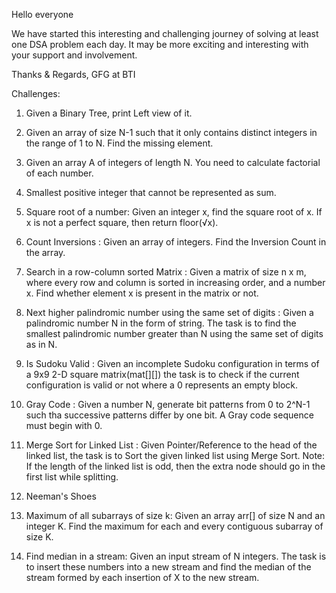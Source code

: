 Hello everyone 

We have started this interesting and challenging journey of solving at least one DSA problem each day.
It may be more exciting and interesting with your support and involvement.

Thanks & Regards,
GFG at BTI

Challenges:
1. Given a Binary Tree, print Left view of it. 

2. Given an array of size N-1 such that it only contains distinct integers in the range of 1 to N. Find the missing element.

3. Given an array A of integers of length N. You need to calculate factorial of each number.

4. Smallest positive integer that cannot be represented as sum.

5. Square root of a number: Given an integer x, find the square root of x. If x is not a perfect square, then return floor(√x).

6. Count Inversions : Given an array of integers. Find the Inversion Count in the array. 

7. Search in a row-column sorted Matrix : Given a matrix of size n x m, where every row    and column is sorted in increasing order, and a number x. Find whether element x is      present in the matrix or not.

8. Next higher palindromic number using the same set of digits : Given a palindromic        number N in the form of string. The task is to find the smallest palindromic number      greater than N using the same set of digits as in N.

9. Is Sudoku Valid : Given an incomplete Sudoku configuration in terms of a 9x9  2-D        square matrix(mat[][]) the task is to check if the current configuration is valid or    not where a 0 represents an empty block.

10. Gray Code : Given a number N, generate bit patterns from 0 to 2^N-1 such tha             successive patterns differ by one bit.  A Gray code sequence must begin with 0.

11. Merge Sort for Linked List :
    Given Pointer/Reference to the head of the linked list, the task is to Sort the         given linked list using Merge Sort.
    Note: If the length of the linked list is odd, then the extra node should go in the     first list while splitting.

12. Neeman's Shoes

13. Maximum of all subarrays of size k: Given an array arr[] of size N and an integer K.     Find the maximum for each and every contiguous subarray of size K.

14. Find median in a stream: Given an input stream of N integers. The task is to insert     these numbers into a new stream and find the median of the stream formed by each         insertion of X to the new stream.
